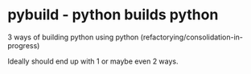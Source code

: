 # pybuild - python builds python

3 ways of building python using python (refactorying/consolidation-in-progress)

Ideally should end up with 1 or maybe even 2 ways.
